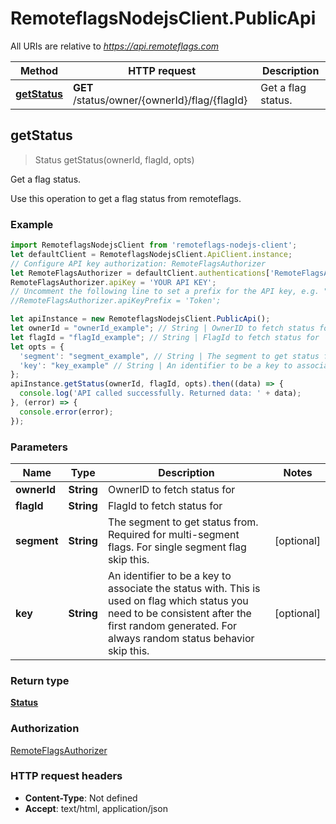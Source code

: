 # RemoteflagsNodejsClient.PublicApi

All URIs are relative to *https://api.remoteflags.com*

Method | HTTP request | Description
------------- | ------------- | -------------
[**getStatus**](PublicApi.md#getStatus) | **GET** /status/owner/{ownerId}/flag/{flagId} | Get a flag status.



## getStatus

> Status getStatus(ownerId, flagId, opts)

Get a flag status.

Use this operation to get a flag status from remoteflags.

### Example

```javascript
import RemoteflagsNodejsClient from 'remoteflags-nodejs-client';
let defaultClient = RemoteflagsNodejsClient.ApiClient.instance;
// Configure API key authorization: RemoteFlagsAuthorizer
let RemoteFlagsAuthorizer = defaultClient.authentications['RemoteFlagsAuthorizer'];
RemoteFlagsAuthorizer.apiKey = 'YOUR API KEY';
// Uncomment the following line to set a prefix for the API key, e.g. "Token" (defaults to null)
//RemoteFlagsAuthorizer.apiKeyPrefix = 'Token';

let apiInstance = new RemoteflagsNodejsClient.PublicApi();
let ownerId = "ownerId_example"; // String | OwnerID to fetch status for
let flagId = "flagId_example"; // String | FlagId to fetch status for
let opts = {
  'segment': "segment_example", // String | The segment to get status from. Required for multi-segment flags. For single segment flag skip this.
  'key': "key_example" // String | An identifier to be a key to associate the status with. This is used on flag which status you need to be consistent after the first random generated. For always random status behavior skip this.
};
apiInstance.getStatus(ownerId, flagId, opts).then((data) => {
  console.log('API called successfully. Returned data: ' + data);
}, (error) => {
  console.error(error);
});

```

### Parameters


Name | Type | Description  | Notes
------------- | ------------- | ------------- | -------------
 **ownerId** | **String**| OwnerID to fetch status for | 
 **flagId** | **String**| FlagId to fetch status for | 
 **segment** | **String**| The segment to get status from. Required for multi-segment flags. For single segment flag skip this. | [optional] 
 **key** | **String**| An identifier to be a key to associate the status with. This is used on flag which status you need to be consistent after the first random generated. For always random status behavior skip this. | [optional] 

### Return type

[**Status**](Status.md)

### Authorization

[RemoteFlagsAuthorizer](../README.md#RemoteFlagsAuthorizer)

### HTTP request headers

- **Content-Type**: Not defined
- **Accept**: text/html, application/json

